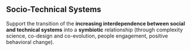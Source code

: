 ## Socio-Technical Systems
Support the transition of the **increasing interdependence between social and technical systems** into a **symbiotic** relationship (through complexity science, co-design and co-evolution, people engagement, positive behavioral change).
